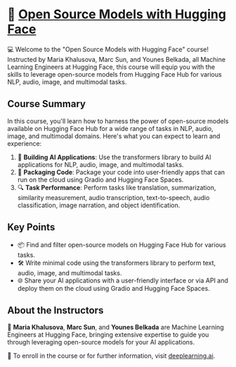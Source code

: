 # 🚀 [Open Source Models with Hugging Face](https://learn.deeplearning.ai/courses/open-source-models-hugging-face/lesson/1/introduction)

💻 Welcome to the "Open Source Models with Hugging Face" course! Instructed by Maria Khalusova, Marc Sun, and Younes Belkada, all Machine Learning Engineers at Hugging Face, this course will equip you with the skills to leverage open-source models from Hugging Face Hub for various NLP, audio, image, and multimodal tasks.

## Course Summary
In this course, you'll learn how to harness the power of open-source models available on Hugging Face Hub for a wide range of tasks in NLP, audio, image, and multimodal domains. Here's what you can expect to learn and experience:

1. 🤖 **Building AI Applications**: Use the transformers library to build AI applications for NLP, audio, image, and multimodal tasks.
2. 🚀 **Packaging Code**: Package your code into user-friendly apps that can run on the cloud using Gradio and Hugging Face Spaces.
3. 🔍 **Task Performance**: Perform tasks like translation, summarization, similarity measurement, audio transcription, text-to-speech, audio classification, image narration, and object identification.

## Key Points
- 📦 Find and filter open-source models on Hugging Face Hub for various tasks.
- 🛠 Write minimal code using the transformers library to perform text, audio, image, and multimodal tasks.
- 🌐 Share your AI applications with a user-friendly interface or via API and deploy them on the cloud using Gradio and Hugging Face Spaces.

## About the Instructors
🌟 **Maria Khalusova**, **Marc Sun**, and **Younes Belkada** are Machine Learning Engineers at Hugging Face, bringing extensive expertise to guide you through leveraging open-source models for your AI applications.

🔗 To enroll in the course or for further information, visit [deeplearning.ai](https://www.deeplearning.ai/short-courses/).
